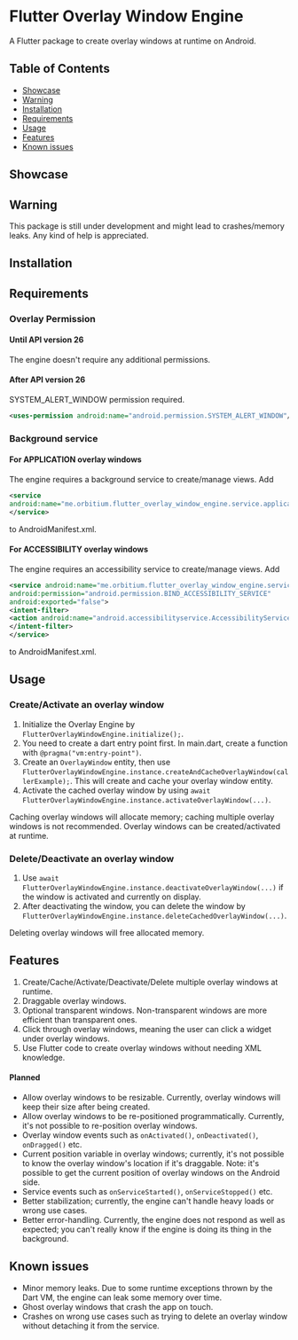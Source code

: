 # Flutter Overlay Window Engine

A Flutter package to create overlay windows at runtime on Android.

## Table of Contents
- [Showcase](#showcase)
- [Warning](#warning)
- [Installation](#installation)
- [Requirements](#requirements)
- [Usage](#usage)
- [Features](#features)
- [Known issues](#known-issues)

## Showcase

## Warning
This package is still under development and might lead to crashes/memory leaks. Any kind of help is appreciated.

## Installation

## Requirements

### Overlay Permission

#### Until API version 26
The engine doesn't require any additional permissions.

#### After API version 26
SYSTEM_ALERT_WINDOW permission required. 
```xml
<uses-permission android:name="android.permission.SYSTEM_ALERT_WINDOW"/>
```


### Background service

#### For APPLICATION overlay windows
The engine requires a background service to create/manage views. Add
```xml
<service
android:name="me.orbitium.flutter_overlay_window_engine.service.application.ApplicationOverlayService">
</service>
```
to AndroidManifest.xml.

#### For ACCESSIBILITY overlay windows
The engine requires an accessibility service to create/manage views. Add
```xml
<service android:name="me.orbitium.flutter_overlay_window_engine.service.accessibility.AccessibilityOverlayService"
android:permission="android.permission.BIND_ACCESSIBILITY_SERVICE"
android:exported="false">
<intent-filter>
<action android:name="android.accessibilityservice.AccessibilityService" />
</intent-filter>
</service>
```
to AndroidManifest.xml.

## Usage

### Create/Activate an overlay window
1. Initialize the Overlay Engine by `FlutterOverlayWindowEngine.initialize();`.
2. You need to create a dart entry point first. In main.dart, create a function with `@pragma("vm:entry-point")`.
3. Create an `OverlayWindow` entity, then use `FlutterOverlayWindowEngine.instance.createAndCacheOverlayWindow(callerExample);`. This will create and cache your overlay window entity.
4. Activate the cached overlay window by using `await FlutterOverlayWindowEngine.instance.activateOverlayWindow(...)`.

Caching overlay windows will allocate memory; caching multiple overlay windows is not recommended.
Overlay windows can be created/activated at runtime.

### Delete/Deactivate an overlay window
1. Use `await FlutterOverlayWindowEngine.instance.deactivateOverlayWindow(...)` if the window is activated and currently on display.
2. After deactivating the window, you can delete the window by `FlutterOverlayWindowEngine.instance.deleteCachedOverlayWindow(...)`.

Deleting overlay windows will free allocated memory.

## Features

1. Create/Cache/Activate/Deactivate/Delete multiple overlay windows at runtime.
2. Draggable overlay windows.
3. Optional transparent windows. Non-transparent windows are more efficient than transparent ones.
4. Click through overlay windows, meaning the user can click a widget under overlay windows.
5. Use Flutter code to create overlay windows without needing XML knowledge.

#### Planned

- Allow overlay windows to be resizable. Currently, overlay windows will keep their size after being created.
- Allow overlay windows to be re-positioned programmatically. Currently, it's not possible to re-position overlay windows.
- Overlay window events such as `onActivated()`, `onDeactivated()`, `onDragged()` etc.
- Current position variable in overlay windows; currently, it's not possible to know the overlay window's location if it's draggable. Note: it's possible to get the current position of overlay windows on the Android side.
- Service events such as `onServiceStarted()`, `onServiceStopped()` etc.
- Better stabilization; currently, the engine can't handle heavy loads or wrong use cases.
- Better error-handling. Currently, the engine does not respond as well as expected; you can't really know if the engine is doing its thing in the background.

## Known issues

- Minor memory leaks. Due to some runtime exceptions thrown by the Dart VM, the engine can leak some memory over time.
- Ghost overlay windows that crash the app on touch.
- Crashes on wrong use cases such as trying to delete an overlay window without detaching it from the service.
